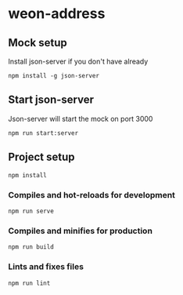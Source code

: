 # weon-address

## Mock setup
Install json-server if you don't have already
```
npm install -g json-server
```
## Start json-server
Json-server will start the mock on port 3000
```
npm run start:server
```


## Project setup
```
npm install
```

### Compiles and hot-reloads for development
```
npm run serve
```

### Compiles and minifies for production
```
npm run build
```

### Lints and fixes files
```
npm run lint
```
